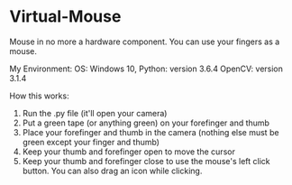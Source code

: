 # Virtual-Mouse
Mouse in no more a hardware component. You can use your fingers as a mouse.

My Environment:
OS: Windows 10,
Python: version 3.6.4
OpenCV: version 3.1.4

How this works:
1. Run the .py file (it'll open your camera)
2. Put a green tape (or anything green) on your forefinger and thumb
3. Place your forefinger and thumb in the camera (nothing else must be green except your finger and thumb)
4. Keep your thumb and forefinger open to move the cursor
5. Keep your thumb and forefinger close to use the mouse's left click button. You can also drag an icon while clicking.
